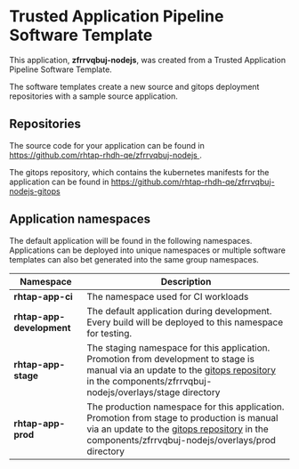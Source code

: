 # Trusted Application Pipeline Software Template

This application, **zfrrvqbuj-nodejs**, was created from a Trusted Application Pipeline Software Template.

The software templates create a new source and gitops deployment repositories with a sample source application. 

## Repositories

The source code for your application can be found in [https://github.com/rhtap-rhdh-qe/zfrrvqbuj-nodejs ](https://github.com/rhtap-rhdh-qe/zfrrvqbuj-nodejs ).
 
The gitops repository, which contains the kubernetes manifests for the application can be found in 
[https://github.com/rhtap-rhdh-qe/zfrrvqbuj-nodejs-gitops ](https://github.com/rhtap-rhdh-qe/zfrrvqbuj-nodejs-gitops ) 

## Application namespaces 

The default application will be found in the following namespaces. Applications can be deployed into unique namespaces or multiple software templates can also bet generated into the same group namespaces.  

|  Namespace   |  Description   |  
| -------- | -------- |
| **rhtap-app-ci** | The namespace used for CI workloads |
| **rhtap-app-development** | The default application during development. Every build will be deployed to this namespace for testing. |
| **rhtap-app-stage** | The staging namespace for this application. Promotion from development to stage is manual via an update to the [gitops repository](https://github.com/rhtap-rhdh-qe/zfrrvqbuj-nodejs-gitops ) in the components/zfrrvqbuj-nodejs/overlays/stage directory |
| **rhtap-app-prod** | The production namespace for this application. Promotion from stage to production is manual via an update to the [gitops repository](https://github.com/rhtap-rhdh-qe/zfrrvqbuj-nodejs-gitops ) in the components/zfrrvqbuj-nodejs/overlays/prod directory |